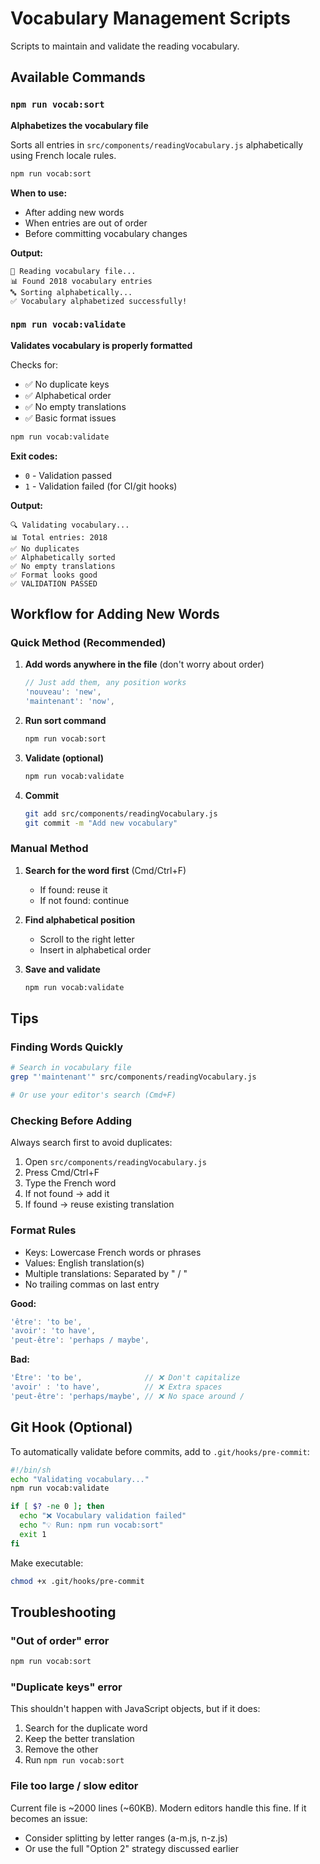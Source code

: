 # Vocabulary Management Scripts

Scripts to maintain and validate the reading vocabulary.

## Available Commands

### `npm run vocab:sort`

**Alphabetizes the vocabulary file**

Sorts all entries in `src/components/readingVocabulary.js` alphabetically using French locale rules.

```bash
npm run vocab:sort
```

**When to use:**

- After adding new words
- When entries are out of order
- Before committing vocabulary changes

**Output:**

```
📖 Reading vocabulary file...
📊 Found 2018 vocabulary entries
🔤 Sorting alphabetically...
✅ Vocabulary alphabetized successfully!
```

### `npm run vocab:validate`

**Validates vocabulary is properly formatted**

Checks for:

- ✅ No duplicate keys
- ✅ Alphabetical order
- ✅ No empty translations
- ✅ Basic format issues

```bash
npm run vocab:validate
```

**Exit codes:**

- `0` - Validation passed
- `1` - Validation failed (for CI/git hooks)

**Output:**

```
🔍 Validating vocabulary...
📊 Total entries: 2018
✅ No duplicates
✅ Alphabetically sorted
✅ No empty translations
✅ Format looks good
✅ VALIDATION PASSED
```

## Workflow for Adding New Words

### Quick Method (Recommended)

1. **Add words anywhere in the file** (don't worry about order)

   ```javascript
   // Just add them, any position works
   'nouveau': 'new',
   'maintenant': 'now',
   ```

2. **Run sort command**

   ```bash
   npm run vocab:sort
   ```

3. **Validate (optional)**

   ```bash
   npm run vocab:validate
   ```

4. **Commit**
   ```bash
   git add src/components/readingVocabulary.js
   git commit -m "Add new vocabulary"
   ```

### Manual Method

1. **Search for the word first** (Cmd/Ctrl+F)

   - If found: reuse it
   - If not found: continue

2. **Find alphabetical position**

   - Scroll to the right letter
   - Insert in alphabetical order

3. **Save and validate**
   ```bash
   npm run vocab:validate
   ```

## Tips

### Finding Words Quickly

```bash
# Search in vocabulary file
grep "'maintenant'" src/components/readingVocabulary.js

# Or use your editor's search (Cmd+F)
```

### Checking Before Adding

Always search first to avoid duplicates:

1. Open `src/components/readingVocabulary.js`
2. Press Cmd/Ctrl+F
3. Type the French word
4. If not found → add it
5. If found → reuse existing translation

### Format Rules

- Keys: Lowercase French words or phrases
- Values: English translation(s)
- Multiple translations: Separated by " / "
- No trailing commas on last entry

**Good:**

```javascript
'être': 'to be',
'avoir': 'to have',
'peut-être': 'perhaps / maybe',
```

**Bad:**

```javascript
'Être': 'to be',              // ❌ Don't capitalize
'avoir' : 'to have',          // ❌ Extra spaces
'peut-être': 'perhaps/maybe', // ❌ No space around /
```

## Git Hook (Optional)

To automatically validate before commits, add to `.git/hooks/pre-commit`:

```bash
#!/bin/sh
echo "Validating vocabulary..."
npm run vocab:validate

if [ $? -ne 0 ]; then
  echo "❌ Vocabulary validation failed"
  echo "💡 Run: npm run vocab:sort"
  exit 1
fi
```

Make executable:

```bash
chmod +x .git/hooks/pre-commit
```

## Troubleshooting

### "Out of order" error

```bash
npm run vocab:sort
```

### "Duplicate keys" error

This shouldn't happen with JavaScript objects, but if it does:

1. Search for the duplicate word
2. Keep the better translation
3. Remove the other
4. Run `npm run vocab:sort`

### File too large / slow editor

Current file is ~2000 lines (~60KB). Modern editors handle this fine. If it becomes an issue:

- Consider splitting by letter ranges (a-m.js, n-z.js)
- Or use the full "Option 2" strategy discussed earlier
